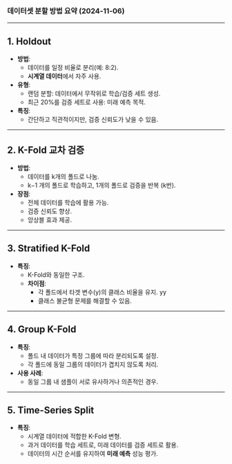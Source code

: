 ### 데이터셋 분할 방법 요약 (2024-11-06)
---
## 1. Holdout
- **방법**:
    - 데이터를 일정 비율로 분리(예: 8:2).
    - **시계열 데이터**에서 자주 사용.
- **유형**:
    - 랜덤 분할: 데이터에서 무작위로 학습/검증 세트 생성.
    - 최근 20%를 검증 세트로 사용: 미래 예측 목적.
- **특징**:
    - 간단하고 직관적이지만, 검증 신뢰도가 낮을 수 있음.
---
## 2. K-Fold 교차 검증
- **방법**:
    - 데이터를 k개의 폴드로 나눔. 
    - k−1 개의 폴드로 학습하고, 1개의 폴드로 검증을 반복 (k번).
- **장점**:
    - 전체 데이터를 학습에 활용 가능.
    - 검증 신뢰도 향상.
    - 앙상블 효과 제공.
---
## 3. Stratified K-Fold
- **특징**:
    - K-Fold와 동일한 구조.
    - **차이점**:
        - 각 폴드에서 타겟 변수(y)의 클래스 비율을 유지.
            yy
        - 클래스 불균형 문제를 해결할 수 있음.
---
## 4. Group K-Fold
- **특징**:
    - 폴드 내 데이터가 특정 그룹에 따라 분리되도록 설정.
    - 각 폴드에 동일 그룹의 데이터가 겹치지 않도록 처리.
- **사용 사례**:
    - 동일 그룹 내 샘플이 서로 유사하거나 의존적인 경우.
---
## 5. Time-Series Split
- **특징**:
    - 시계열 데이터에 적합한 K-Fold 변형.
    - 과거 데이터를 학습 세트로, 미래 데이터를 검증 세트로 활용.
    - 데이터의 시간 순서를 유지하여 **미래 예측** 성능 평가.